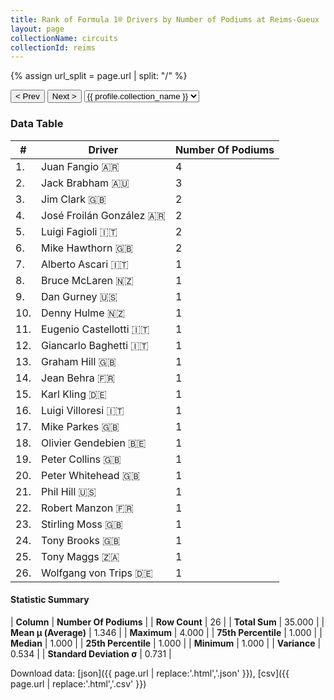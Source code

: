 ```yaml
---
title: Rank of Formula 1® Drivers by Number of Podiums at Reims-Gueux
layout: page
collectionName: circuits
collectionId: reims
---
```


{% assign url_split = page.url | split: "/" %}
<div id="collection-navigation">
<button onclick="selector.options[selector.selectedIndex-1].value && (window.location = selector.options[selector.selectedIndex-1].value);">&lt; Prev</button>
<button onclick="selector.options[selector.selectedIndex+1].value && (window.location = selector.options[selector.selectedIndex+1].value);">Next &gt;</button>
<select id="selector" onchange="this.options[this.selectedIndex].value && (window.location = this.options[this.selectedIndex].value);">
  {% for collectionId in site.data[page.collectionName].refs %}
    {% if collectionId == page.collectionId %}
      {% assign selected = "selected" %}
    {% else %}
      {% assign selected = "" %}
    {% endif %}
    {% assign profile = site.data[page.collectionName][collectionId].profile %}
    <option value="/f1/{{ page.collectionName }}/{{ collectionId }}/{{ url_split[4] }}" {{ selected }}>{{ profile.collection_name }}</option>
  {% endfor %}
</select>
</div>

<canvas id="chart" width="400" height="180"></canvas>
<script>
var data = {
    "datasets": [
        {
            "backgroundColor": [
                "#9C8E8D",
                "#9C8E8D",
                "#9C8E8D",
                "#9C8E8D",
                "#9C8E8D",
                "#9C8E8D",
                "#9C8E8D",
                "#9C8E8D",
                "#9C8E8D",
                "#9C8E8D",
                "#9C8E8D",
                "#9C8E8D",
                "#9C8E8D",
                "#9C8E8D",
                "#9C8E8D",
                "#9C8E8D",
                "#9C8E8D",
                "#9C8E8D",
                "#9C8E8D",
                "#9C8E8D",
                "#9C8E8D",
                "#9C8E8D",
                "#9C8E8D",
                "#9C8E8D",
                "#9C8E8D",
                "#9C8E8D"
            ],
            "borderColor": [
                "#1D181E",
                "#1D181E",
                "#1D181E",
                "#1D181E",
                "#1D181E",
                "#1D181E",
                "#1D181E",
                "#1D181E",
                "#1D181E",
                "#1D181E",
                "#1D181E",
                "#1D181E",
                "#1D181E",
                "#1D181E",
                "#1D181E",
                "#1D181E",
                "#1D181E",
                "#1D181E",
                "#1D181E",
                "#1D181E",
                "#1D181E",
                "#1D181E",
                "#1D181E",
                "#1D181E",
                "#1D181E",
                "#1D181E"
            ],
            "borderWidth": 1,
            "data": [
                4.0,
                3.0,
                2.0,
                2.0,
                2.0,
                2.0,
                1.0,
                1.0,
                1.0,
                1.0,
                1.0,
                1.0,
                1.0,
                1.0,
                1.0,
                1.0,
                1.0,
                1.0,
                1.0,
                1.0,
                1.0,
                1.0,
                1.0,
                1.0,
                1.0,
                1.0
            ],
            "label": "Number Of Podiums"
        }
    ],
    "labels": [
        "Juan Fangio",
        "Jack Brabham",
        "Jim Clark",
        "José Froilán González",
        "Luigi Fagioli",
        "Mike Hawthorn",
        "Alberto Ascari",
        "Bruce McLaren",
        "Dan Gurney",
        "Denny Hulme",
        "Eugenio Castellotti",
        "Giancarlo Baghetti",
        "Graham Hill",
        "Jean Behra",
        "Karl Kling",
        "Luigi Villoresi",
        "Mike Parkes",
        "Olivier Gendebien",
        "Peter Collins",
        "Peter Whitehead",
        "Phil Hill",
        "Robert Manzon",
        "Stirling Moss",
        "Tony Brooks",
        "Tony Maggs",
        "Wolfgang von Trips"
    ]
};
var options = {
  legend: {
    display: false
  },
  scales: {
    xAxes: [{
      ticks: {
        beginAtZero: true,
        maxRotation: 180,
        display: window.innerWidth > 800
      }
    }],
    yAxes: [{
      ticks: {
        beginAtZero: true
      }
    }]
  },
  onResize: function(chart, size) {
    chart.options.scales.xAxes[0].ticks.display = size.width > 800;
  }
};
var chart = new Chart("chart", {
    data: data,
    type: 'bar',
    options: options
});
</script>



### Data Table

| # | Driver | Number Of Podiums |
|--|--|--|
| 1. | Juan Fangio 🇦🇷 | 4 |
| 2. | Jack Brabham 🇦🇺 | 3 |
| 3. | Jim Clark 🇬🇧 | 2 |
| 4. | José Froilán González 🇦🇷 | 2 |
| 5. | Luigi Fagioli 🇮🇹 | 2 |
| 6. | Mike Hawthorn 🇬🇧 | 2 |
| 7. | Alberto Ascari 🇮🇹 | 1 |
| 8. | Bruce McLaren 🇳🇿 | 1 |
| 9. | Dan Gurney 🇺🇸 | 1 |
| 10. | Denny Hulme 🇳🇿 | 1 |
| 11. | Eugenio Castellotti 🇮🇹 | 1 |
| 12. | Giancarlo Baghetti 🇮🇹 | 1 |
| 13. | Graham Hill 🇬🇧 | 1 |
| 14. | Jean Behra 🇫🇷 | 1 |
| 15. | Karl Kling 🇩🇪 | 1 |
| 16. | Luigi Villoresi 🇮🇹 | 1 |
| 17. | Mike Parkes 🇬🇧 | 1 |
| 18. | Olivier Gendebien 🇧🇪 | 1 |
| 19. | Peter Collins 🇬🇧 | 1 |
| 20. | Peter Whitehead 🇬🇧 | 1 |
| 21. | Phil Hill 🇺🇸 | 1 |
| 22. | Robert Manzon 🇫🇷 | 1 |
| 23. | Stirling Moss 🇬🇧 | 1 |
| 24. | Tony Brooks 🇬🇧 | 1 |
| 25. | Tony Maggs 🇿🇦 | 1 |
| 26. | Wolfgang von Trips 🇩🇪 | 1 |

#### Statistic Summary

| **Column** | **Number Of Podiums** |
| **Row Count** | 26 |
| **Total Sum** | 35.000 |
| **Mean μ (Average)** | 1.346 |
| **Maximum** | 4.000 |
| **75th Percentile** | 1.000 |
| **Median** | 1.000 |
| **25th Percentile** | 1.000 |
| **Minimum** | 1.000 |
| **Variance** | 0.534 |
| **Standard Deviation σ** | 0.731 |

Download data: [json]({{ page.url | replace:'.html','.json' }}), [csv]({{ page.url | replace:'.html','.csv' }})
